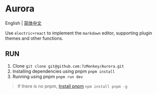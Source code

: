 # Aurora

English | [简体中文](README.zh-CN.md)

Use `electric+react` to implement the `markdown` editor, supporting plugin themes and other functions.

## RUN

1. Clone `git clone git@github.com:7zMonkey/Aurora.git`
2. Installing dependencies using pnpm `pnpm install`
3. Running using pnpm `pnpm run dev`

> If there is no pnpm, [Install pnpm](https://pnpm.io/installation) `npm install pnpm -g`
